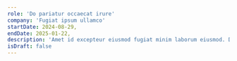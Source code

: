 ```yaml
---
role: 'Do pariatur occaecat irure' 
company: 'Fugiat ipsum ullamco'
startDate: 2024-08-29,
endDate: 2025-01-22,
description: 'Amet id excepteur eiusmod fugiat minim laborum eiusmod. Dolore dolor tempor amet deserunt labore aliquip mollit sit elit proident id in. Proident tempor excepteur ullamco ex exercitation dolor anim aute excepteur ut. Adipisicing cillum esse minim nisi laborum amet dolore. Proident occaecat ipsum officia exercitation ad eu eiusmod magna. Id exercitation excepteur ipsum ea in.'
isDraft: false
---
```




